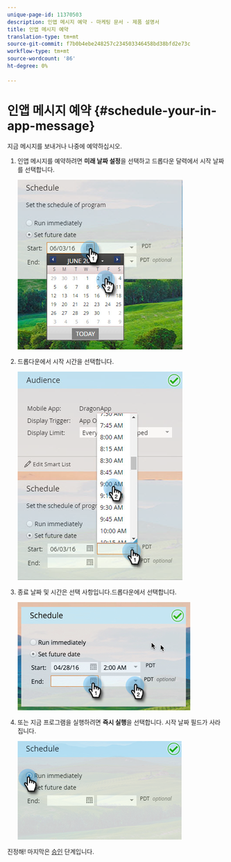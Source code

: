 ```yaml
---
unique-page-id: 11370503
description: 인앱 메시지 예약 - 마케팅 문서 - 제품 설명서
title: 인앱 메시지 예약
translation-type: tm+mt
source-git-commit: f7b0b4ebe248257c234503346458bd38bfd2e73c
workflow-type: tm+mt
source-wordcount: '86'
ht-degree: 0%

---
```



# 인앱 메시지 예약 {#schedule-your-in-app-message}

지금 메시지를 보내거나 나중에 예약하십시오.

1. 인앱 메시지를 예약하려면 **미래 날짜 설정**&#x200B;을 선택하고 드롭다운 달력에서 시작 날짜를 선택합니다.

   ![](assets/schedule-your-in-app-message-1.png)

1. 드롭다운에서 시작 시간을 선택합니다.

   ![](assets/schedule-your-in-app-message-2.png)

1. 종료 날짜 및 시간은 선택 사항입니다.드롭다운에서 선택합니다.

   ![](assets/schedule-your-in-app-message-3.png)

1. 또는 지금 프로그램을 실행하려면 **즉시 실행**&#x200B;을 선택합니다. 시작 날짜 필드가 사라집니다.

   ![](assets/schedule-your-in-app-message-4.png)

진정해! 마지막은 [승인](approve-your-in-app-message.md) 단계입니다.
